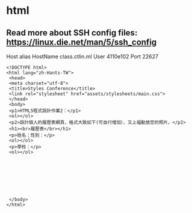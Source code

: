 # html

## Read more about SSH config files: https://linux.die.net/man/5/ssh_config

Host alias
    HostName class.ctlin.ml
    User 4110e102
    Port 22627


```
<!DOCTYPE html>
<html lang="zh-Hants-TW">
 <head>
 <meta charset="utf-8">
 <title>Styles Conference</title>
 <link rel="stylesheet" href="assets/stylesheets/main.css">
 </head>
 <body>
 <p1>HTML5程式設計作業2：</p1>
 <ol></ol>
 <p2>設計個人的履歷表網頁，格式大致如下(可自行增加），又上福動放您的照片。</p2>
 <h1><br>履歷表</br></h1>
 <p>姓名：性別：</p>
 <ol></ol>
 <p>學校：</p>
 <ol></ol>








 </body>
</html>
```
